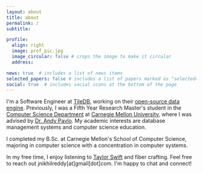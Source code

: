 ```yaml
---
layout: about
title: about
permalink: /
subtitle:

profile:
  align: right
  image: prof_pic.jpg
  image_circular: false # crops the image to make it circular
  address:

news: true  # includes a list of news items
selected_papers: false # includes a list of papers marked as "selected={true}"
social: true  # includes social icons at the bottom of the page
---
```


I'm a Software Engineer at [TileDB](https://tiledb.com/), working on their [open-source data engine](https://github.com/TileDB-Inc/TileDB). Previously, I was a Fifth Year Research Master's student in the [Computer Science Department](https://csd.cmu.edu/) at [Carnegie Mellon University](https://www.cmu.edu/), where I was advised by [Dr. Andy Pavlo](http://www.cs.cmu.edu/~pavlo/). My academic interests are database management systems and computer science education.

I completed my B.Sc. at Carnegie Mellon's School of Computer Science, majoring in computer science with a concentration in computer systems.

In my free time, I enjoy listening to [Taylor Swift](https://twitter.com/abigale_kim/status/1645590351166722050) and fiber crafting. Feel free to reach out jnikhilreddy[at]gmail[dot]com. I'm happy to chat and connect!